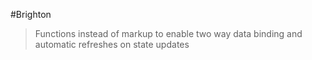 #Brighton

> Functions instead of markup to enable two way data binding and automatic refreshes on state updates